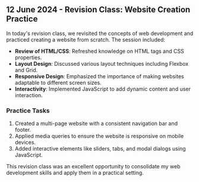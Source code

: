 ## 12 June 2024 - Revision Class: Website Creation Practice

In today's revision class, we revisited the concepts of web development and practiced creating a website from scratch. The session included:

- **Review of HTML/CSS**: Refreshed knowledge on HTML tags and CSS properties.
- **Layout Design**: Discussed various layout techniques including Flexbox and Grid.
- **Responsive Design**: Emphasized the importance of making websites adaptable to different screen sizes.
- **Interactivity**: Implemented JavaScript to add dynamic content and user interaction.

### Practice Tasks
1. Created a multi-page website with a consistent navigation bar and footer.
2. Applied media queries to ensure the website is responsive on mobile devices.
3. Added interactive elements like sliders, tabs, and modal dialogs using JavaScript.

This revision class was an excellent opportunity to consolidate my web development skills and apply them in a practical setting.
